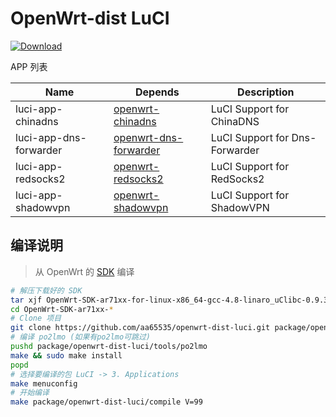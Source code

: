 OpenWrt-dist LuCI
===

 [![Download][B]][2]

APP 列表

 Name                      | Depends                  | Description
 --------------------------|--------------------------|-------------------------
 luci-app-chinadns         | [openwrt-chinadns][5]    | LuCI Support for ChinaDNS
 luci-app-dns-forwarder    | [openwrt-dns-forwarder][6]| LuCI Support for Dns-Forwarder
 luci-app-redsocks2        | [openwrt-redsocks2][R]   | LuCI Support for RedSocks2
 luci-app-shadowvpn        | [openwrt-shadowvpn][8]   | LuCI Support for ShadowVPN

编译说明
---
 > 从 OpenWrt 的 [SDK][S] 编译

```bash
# 解压下载好的 SDK
tar xjf OpenWrt-SDK-ar71xx-for-linux-x86_64-gcc-4.8-linaro_uClibc-0.9.33.2.tar.bz2
cd OpenWrt-SDK-ar71xx-*
# Clone 项目
git clone https://github.com/aa65535/openwrt-dist-luci.git package/openwrt-dist-luci
# 编译 po2lmo (如果有po2lmo可跳过)
pushd package/openwrt-dist-luci/tools/po2lmo
make && sudo make install
popd
# 选择要编译的包 LuCI -> 3. Applications
make menuconfig
# 开始编译
make package/openwrt-dist-luci/compile V=99
```


 [B]: https://img.shields.io/github/release/aa65535/openwrt-dist-luci.svg
 [2]: https://github.com/aa65535/openwrt-dist-luci/releases/latest
 [5]: https://github.com/aa65535/openwrt-chinadns
 [6]: https://github.com/aa65535/openwrt-dns-forwarder
 [8]: https://github.com/aa65535/openwrt-shadowvpn
 [R]: https://github.com/aa65535/openwrt-redsocks2
 [S]: https://wiki.openwrt.org/doc/howto/obtain.firmware.sdk
